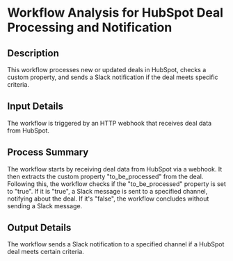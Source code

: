 # Workflow Analysis for HubSpot Deal Processing and Notification

## Description
This workflow processes new or updated deals in HubSpot, checks a custom property, and sends a Slack notification if the deal meets specific criteria.

## Input Details
The workflow is triggered by an HTTP webhook that receives deal data from HubSpot.

## Process Summary
The workflow starts by receiving deal data from HubSpot via a webhook. It then extracts the custom property "to_be_processed" from the deal. Following this, the workflow checks if the "to_be_processed" property is set to "true". If it is "true", a Slack message is sent to a specified channel, notifying about the deal. If it's "false", the workflow concludes without sending a Slack message.

## Output Details
The workflow sends a Slack notification to a specified channel if a HubSpot deal meets certain criteria.
